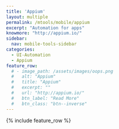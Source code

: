 ```yaml
---
title: 'Appium'
layout: multiple
permalink: /mtools/mobile/appium
excerpt: "Automation for apps"
knowmore: "http://appium.io/"
sidebar:
  nav: mobile-tools-sidebar
categories:
  - UI-Automation
  - Appium
feature_row:
  # - image_path: /assets/images/oops.png
  #   alt: "Appium"
  #   title: "Appium"
  #   excerpt: ""
  #   url: "http://appium.io/"
  #   btn_label: "Read More"
  #   btn_class: "btn--inverse"  
---
```

{% include feature_row %}
